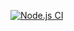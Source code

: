 [![Node.js CI](https://github.com/080100khanyisani/Back-end-Basics/actions/workflows/node.js.yml/badge.svg)](https://github.com/080100khanyisani/Back-end-Basics/actions/workflows/node.js.yml)
